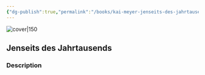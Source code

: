```yaml
---
{"dg-publish":true,"permalink":"/books/kai-meyer-jenseits-des-jahrtausends/","title":"\"Jenseits des Jahrtausends\"","tags":["horror","Fantasy","childrens"]}
---
```




![cover|150](http://books.google.com/books/content?id=6uTYPAAACAAJ&printsec=frontcover&img=1&zoom=1&source=gbs_api)

## Jenseits des Jahrtausends

### Description


```